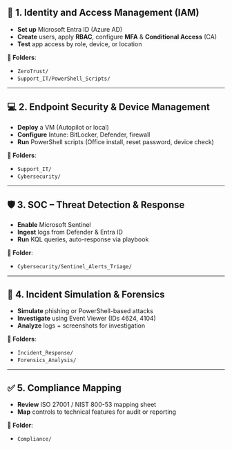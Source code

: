 ## 🔐 **1. Identity and Access Management (IAM)**
- **Set up** Microsoft Entra ID (Azure AD)
- **Create** users, apply **RBAC**, configure **MFA** & **Conditional Access** (CA)
- **Test** app access by role, device, or location

**📂 Folders**:
- `ZeroTrust/`
- `Support_IT/PowerShell_Scripts/`

---

## 💻 **2. Endpoint Security & Device Management**
- **Deploy** a VM (Autopilot or local)
- **Configure** Intune: BitLocker, Defender, firewall
- **Run** PowerShell scripts (Office install, reset password, device check)

**📂 Folders**:
- `Support_IT/`
- `Cybersecurity/`

---

## 🛡️ **3. SOC – Threat Detection & Response**
- **Enable** Microsoft Sentinel
- **Ingest** logs from Defender & Entra ID
- **Run** KQL queries, auto-response via playbook

**📂 Folder**:
- `Cybersecurity/Sentinel_Alerts_Triage/`

---

## 🧪 **4. Incident Simulation & Forensics**
- **Simulate** phishing or PowerShell-based attacks
- **Investigate** using Event Viewer (IDs 4624, 4104)
- **Analyze** logs + screenshots for investigation

**📂 Folders**:
- `Incident_Response/`
- `Forensics_Analysis/`

---

## ✅ **5. Compliance Mapping**
- **Review** ISO 27001 / NIST 800-53 mapping sheet
- **Map** controls to technical features for audit or reporting

**📂 Folder**:
- `Compliance/`

